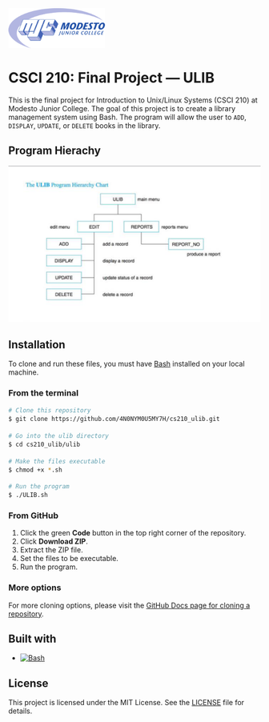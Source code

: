 <picture>
  <source
    srcset=".github/mjc_logo_reverse.svg"
    media="(prefers-color-scheme: dark)"
  />
  <sourc
    srcset=".github/mjc_logo.svg"
    media="(prefers-color-scheme: light), (prefers-color-scheme: no-preference)"
  />
  <img src=".github/mjc_logo.svg" alt="Modesto Junior College logo." height="80px" />

</picture>

# CSCI 210: Final Project — ULIB
This is the final project for Introduction to Unix/Linux Systems (CSCI 210) at Modesto Junior College. The goal of this project is to create a library management system using Bash. The program will allow the user to `ADD`, `DISPLAY`, `UPDATE`, or `DELETE` books in the library.

## Program Hierachy
![Program Hierachy](notes/ulib_program.png)

## Installation
To clone and run these files, you must have [Bash](https://www.gnu.org/software/bash/) installed on your local machine.

### From the terminal
```bash
# Clone this repository
$ git clone https://github.com/4N0NYM0U5MY7H/cs210_ulib.git

# Go into the ulib directory
$ cd cs210_ulib/ulib

# Make the files executable
$ chmod +x *.sh

# Run the program
$ ./ULIB.sh
```

### From GitHub
1. Click the green **Code** button in the top right corner of the repository.
2. Click **Download ZIP**.
3. Extract the ZIP file.
4. Set the files to be executable.
5. Run the program.

### More options
For more cloning options, please visit the [GitHub Docs page for cloning a repository](https://docs.github.com/en/github/creating-cloning-and-archiving-repositories/cloning-a-repository).

## Built with
- [![Bash](https://img.shields.io/badge/Bash-4.4.20-4EAA25?logo=gnu-bash&style=flat-square)](https://www.gnu.org/software/bash/)

## License
This project is licensed under the MIT License. See the [LICENSE](LICENSE) file for details.